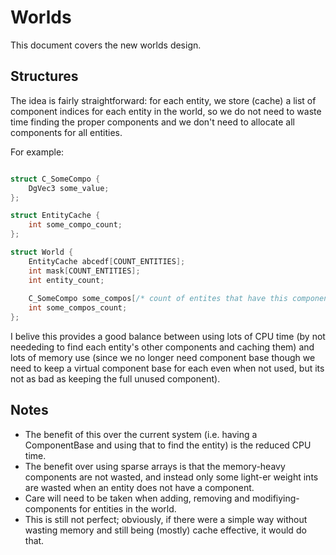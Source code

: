 # Worlds

This document covers the new worlds design.

## Structures

The idea is fairly straightforward: for each entity, we store (cache) a list of component indices for each entity in the world, so we do not need to waste time finding the proper components and we don't need to allocate all components for all entities.

For example:

```c

struct C_SomeCompo {
	DgVec3 some_value;
};

struct EntityCache {
	int some_compo_count;
};

struct World {
	EntityCache abcedf[COUNT_ENTITIES];
	int mask[COUNT_ENTITIES];
	int entity_count;
	
	C_SomeCompo some_compos[/* count of entites that have this component */];
	int some_compos_count;
};

```

I belive this provides a good balance between using lots of CPU time (by not neededing to find each entity's other components and caching them) and lots of memory use (since we no longer need component base though we need to keep a virtual component base for each even when not used, but its not as bad as keeping the full unused component).

## Notes

 * The benefit of this over the current system (i.e. having a ComponentBase and using that to find the entity) is the reduced CPU time.
 * The benefit over using sparse arrays is that the memory-heavy components are not wasted, and instead only some light-er weight ints are wasted when an entity does not have a component.
 * Care will need to be taken when adding, removing and modifiying-components for entities in the world.
 * This is still not perfect; obviously, if there were a simple way without wasting memory and still being (mostly) cache effective, it would do that.
